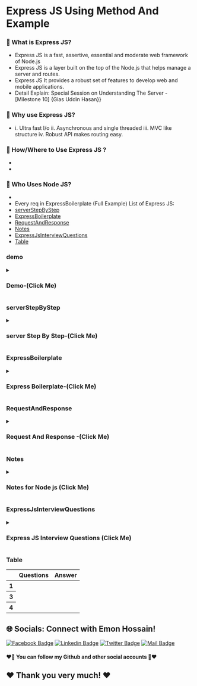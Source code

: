 # Express JS Using Method And Example

### 🔭 What is Express JS?
- Express JS is a fast, assertive, essential and moderate web framework of Node.js
- Express JS is a layer built on the top of the Node.js that helps manage a server and routes.
- Express JS It provides a robust set of features to develop web and mobile applications.
- Detail Explain: Special Session on Understanding The Server -[Milestone 10] {Gias Uddin Hasan}}

### 👯 Why use Express JS?
- i. Ultra fast I/o ii. Asynchronous and single threaded iii. MVC like structure iv. Robust API makes routing easy.
### 🤔 How/Where to Use Express JS ?
- 
- 
### 🤔 Who Uses  Node JS?
- 
- Every req in ExpressBoilerplate (Full Example)
List of Express JS:
- [serverStepByStep](#serverStepByStep)
- [ExpressBoilerplate](#ExpressBoilerplate)
- [RequestAndResponse](#RequestAndResponse)
- [Notes](#Notes)
- [ExpressJsInterviewQuestions](#ExpressJsInterviewQuestions)
- [Table](#Table)



### demo
<details>
<summary>
  <h3> Demo-(Click Me)</h3>
</summary>
<br >
	
```js

demo code

```
</details>

### serverStepByStep
<details>
<summary>
  <h3>server Step By Step-(Click Me)</h3>
</summary>
<br >
	
```js

/* 
=====Server step by step===
1. create folder (demo-server)
2. open cmd and type (npm init -y)
3. open folder and  create index.js (in your root folder যাতে server run করলে index.js দেখাতে পারে।)
4. install some package (npm i express cors nodemon dotenv jsonwebtoken mongodb)
5. open package.js 
 added ( "start": "nodemon index.js" ) in your scripts
 //Example:
  "scripts": {
    "start": "nodemon index.js",
    "test": "echo \"Error: no test specified\" && exit 1"
  },
6. then (npm start) in your terminal






```
</details>

### ExpressBoilerplate
<details>
<summary>
  <h3> Express Boilerplate-(Click Me)</h3>
</summary>
<br >
	
```js
//step 1 (express টা require করতে হবে)
const express = require("express");
//step 2 (express ta app এর ভিতর রাখতে হবে)
const app = express();
//step 3 (cors টা require করতে হবে)
const cors = require("cors");
app.use(cors());
//step 4:  middleware (post করার সময় autometic json এ convert করে দেই)
app.use(express.json())
// step 5: (port লাগবে কোন জায়গা server চলবে সেই জন্য)
const Port = process.env.Port || 5000;

//productsCollection দিয়ে data call করে আনা হল।
const productsCollection = require("./data/product.json");

//data get
app.get("/", (req, res, next) => {
  res.send("Now Server is Running.");
});

app.get("/allProducts", (req, res) => {
  res.send(productsCollection);
});

// get single data
app.get("/product/:id", (req, res) => {
  const id = req.params.id;
  const getSingleItem = productsCollection.find((p) => p.id == id);
  if (!getSingleItem) {
    res.send("item not found");
  }
  res.send(getSingleItem);
});

app.get("/category/:categoryName", (req, res) => {
  const name = req.params.categoryName;
  const getCategory = productsCollection.filter(p => p.category == name);
  console.log(getCategory)
  res.send(getCategory)
});

app.listen(Port, () => {
  console.log("Server is Running", Port);
});


```
</details>

### RequestAndResponse
<details>
<summary>
  <h3> Request And Response -(Click Me)</h3>
</summary>
<br >
	
```js

What is Request and Response?
Request: req(Method, Resoures, Headers, [content])
Response: res(Status Code, Headers, [content])

--Request(req) object?
The req object represents the HTTP request and has properties
i. request query string,
ii. parameters
iii. body
iv. HTTP headers, and so on
-----------
i. req.query
ii. params
console.log(req.params.name)
iii. body: Contains key value pairs of data submitted in the request body
app.post('/profile', function(req, res) => {
    console.log(req.body)
    res.json(req.body)
})

--Response (res) object?
The res object represents the HTTP response that an Express app
sends when it gets an HTTp request and has methods
i. res.send()
res.send({some: 'json'})
res.send('<p>some html</p>')

ii. res.json()
res.json(null)
res.json({user: 'tobi'})

iii. res.status(), res.sendStatus()
res.status(403).end()
res.status(400).send('Bad request')
res.status(404).sendFile('/absolute/path/to/404.png')

iv. res.set(), and so on
res.set('Content-type', 'text/plain')
res.set({
    'Content-type', 'text/plain',
    'Content-length', '123',
    Etag: '11234'
})

```
</details>







### Notes
<details>
<summary>
  <h3>Notes for Node js  (Click Me)</h3>
</summary>
<br >
  - Notes must be know every single part for interview 

```js

************Node js  Notes************
// free talk
১। JavaScript Backend(server site) এ use করা যাই। 
২। node.js er সাহায্যে node একটি runtime যেটা JavaScript Backend এ run করতে সাহায্যে করে।
৩। node js এর framework Express.js (node  এর code গুলো সহজে Express.js দিয়ে run করা হয়)
৪। এই Express.js  দিয়ে একটি server তৈরি করা যাই। 
যেইটা দিয়ে req আসবে res যাবে .
৫। cors একটা platform like: web, os and android এ কাজ করবে
	
	
	
	

************End Node Notes************
```
</details>
  
### ExpressJsInterviewQuestions
<details>
<summary>
  <h3>Express JS Interview Questions (Click Me)</h3>
</summary>
<br >
 must be know every single part for interview https://roadmap.sh/react
	
 ```js
************Express JS Interview Questions************
	
//Milestone: 9 React Router and States
//Module 55.5

	
	
	
	
	
	
	
	
	
  ************End Express JS Interview Questions************
 ```
</details>



### Table
<div class="overflow-x-auto">
  <table class="table w-full">
    <!-- head -->
    <thead>
      <tr>
        <th></th>
        <th>Questions</th>
        <th>Answer</th>
      </tr>
    </thead>
    <tbody>
      <!-- row 1 -->
      <tr>
        <th>1</th>
        <td> </td>
        <td> </td>
      </tr>
      <!-- row 2 -->
      <tr>
        <th>3</th>
        <td> </td>
        <td> </td>
      </tr>
       <!-- row 1 -->
      <tr>
        <th>4</th>
        <td> </td>
        <td> </td>
      </tr>
    </tbody>
  </table>
</div>



## 🌐 Socials: Connect with Emon Hossain!

[![Facebook Badge](https://img.shields.io/badge/Facebook-1877F2?style=for-the-badge&logo=facebook&logoColor=white)](https://fb.com/emonhossain6) [![Linkedin Badge](https://img.shields.io/badge/LinkedIn-0077B5?style=for-the-badge&logo=linkedin&logoColor=white)](https://www.linkedin.com/in/emon007iu/) [![Twitter Badge](https://img.shields.io/badge/Twitter-1DA1F2?style=for-the-badge&logo=twitter&logoColor=white)](https://twitter.com/@emon_hossain7) [![Mail Badge](https://img.shields.io/badge/Gmail-D14836?style=for-the-badge&logo=gmail&logoColor=white)](mailto:emon.hossain.wd@gmail.com)

<h4>❤️🤔 You can follow my Github and other social accounts 🤔❤️</h4>
<h2>❤️ Thank you very much! ❤️</h2>

